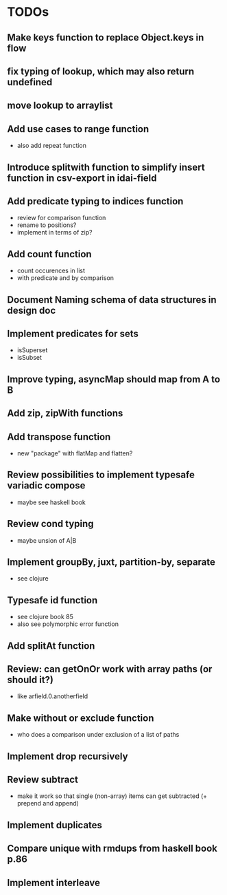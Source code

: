 # TODOs

## Make keys function to replace Object.keys in flow

## fix typing of lookup, which may also return undefined

## move lookup to arraylist

## Add use cases to range function

* also add repeat function

## Introduce splitwith function to simplify insert function in csv-export in idai-field

## Add predicate typing to indices function

* review for comparison function
* rename to positions?
* implement in terms of zip?

## Add count function

* count occurences in list
* with predicate and by comparison

## Document Naming schema of data structures in design doc

## Implement predicates for sets

* isSuperset
* isSubset

## Improve typing, asyncMap should map from A to B

## Add zip, zipWith functions

## Add transpose function

* new "package" with flatMap and flatten?

## Review possibilities to implement typesafe variadic compose

* maybe see haskell book

## Review cond typing

* maybe unsion of A|B

## Implement groupBy, juxt, partition-by, separate

* see clojure

## Typesafe id function 

* see clojure book 85
* also see polymorphic error function

## Add splitAt function

## Review: can getOnOr work with array paths (or should it?) 

* like arfield.0.anotherfield

## Make without or exclude function

* who does a comparison under exclusion of a list of paths

## Implement drop recursively

## Review subtract

* make it work so that single (non-array) items can get subtracted (+ prepend and append)

## Implement duplicates

## Compare unique with rmdups from haskell book p.86

## Implement interleave


